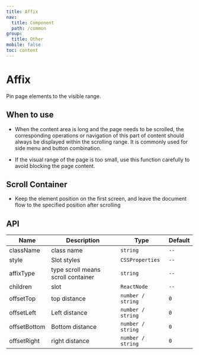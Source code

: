 ```yaml
---
title: Affix
nav:
  title: Component
  path: /common
group:
  title: Other
mobile: false
toc: content
---
```


# Affix

Pin page elements to the visible range.

## When to use

- When the content area is long and the page needs to be scrolled, the corresponding operations or navigation of this part of content should always be displayed within the scrolling range. It is commonly used for side menu and button combination.

- If the visual range of the page is too small, use this function carefully to avoid blocking the page content.

## Scroll Container

- Keep the element position on the first screen, and leave the document flow to the specified position after scrolling

<code src="./demos/index1.tsx"></code>

## API

| Name         | Description                        | Type              | Default |
| ------------ | ---------------------------------- | ----------------- | ------- |
| className    | class name                         | `string`          | `--`    |
| style        | Slot styles                        | `CSSProperties`   | `--`    |
| affixType    | type scroll means scroll container | `string`          | `--`    |
| children     | slot                               | `ReactNode`       | `--`    |
| offsetTop    | top distance                       | `number / string` | `0`     |
| offsetLeft   | Left distance                      | `number / string` | `0`     |
| offsetBottom | Bottom distance                    | `number / string` | `0`     |
| offsetRight  | right distance                     | `number / string` | `0`     |
